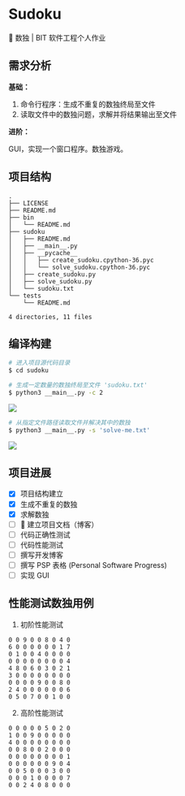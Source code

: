 # Sudoku

🍳 数独 | BIT 软件工程个人作业

## 需求分析

**基础：**

1. 命令行程序：生成不重复的数独终局至文件
2. 读取文件中的数独问题，求解并将结果输出至文件

**进阶：**

GUI，实现一个窗口程序。数独游戏。

## 项目结构

```
.
├── LICENSE
├── README.md
├── bin
│   └── README.md
├── sudoku
│   ├── README.md
│   ├── __main__.py
│   ├── __pycache__
│   │   ├── create_sudoku.cpython-36.pyc
│   │   └── solve_sudoku.cpython-36.pyc
│   ├── create_sudoku.py
│   ├── solve_sudoku.py
│   └── sudoku.txt
└── tests
    └── README.md

4 directories, 11 files

```

## 编译构建

``` bash
# 进入项目源代码目录
$ cd sudoku

# 生成一定数量的数独终局至文件 'sudoku.txt'
$ python3 __main__.py -c 2
```

![](https://i.loli.net/2018/12/04/5c063f6c2c75c.png)

``` bash
# 从指定文件路径读取文件并解决其中的数独
$ python3 __main__.py -s 'solve-me.txt'
```

![](https://i.loli.net/2018/12/05/5c07868b6ca7b.png)

## 项目进展

- [x] 项目结构建立
- [x] 生成不重复的数独
- [x] 求解数独
- [ ] 🚧 建立项目文档（博客）
- [ ] 代码正确性测试
- [ ] 代码性能测试
- [ ] 撰写开发博客
- [ ] 撰写 PSP 表格 (Personal Software Progress)
- [ ] 实现 GUI

## 性能测试数独用例

1. 初阶性能测试

```
0 0 9 0 0 8 0 4 0
6 0 0 0 0 0 0 1 7
0 1 0 0 4 0 0 0 0
0 0 0 0 0 0 0 0 4
4 8 0 6 0 3 0 2 1
3 0 0 0 0 0 0 0 0
0 0 0 0 9 0 0 8 0
2 4 0 0 0 0 0 0 6
0 5 0 7 0 0 1 0 0
```

2. 高阶性能测试

```
0 0 0 0 0 5 0 2 0
1 0 0 9 0 0 0 0 0
4 0 0 0 0 0 0 0 0
0 0 8 0 0 2 0 0 0
0 0 0 0 0 0 0 0 1
0 0 0 0 0 0 9 0 4
0 0 5 0 0 0 3 0 0
0 0 0 1 0 0 0 0 7
0 0 2 4 0 8 0 0 0
```